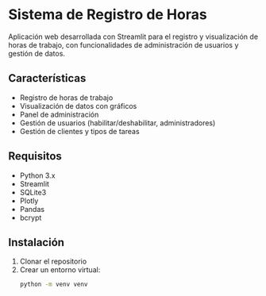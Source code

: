 # Sistema de Registro de Horas

Aplicación web desarrollada con Streamlit para el registro y visualización de horas de trabajo, con funcionalidades de administración de usuarios y gestión de datos.

## Características

- Registro de horas de trabajo
- Visualización de datos con gráficos
- Panel de administración
- Gestión de usuarios (habilitar/deshabilitar, administradores)
- Gestión de clientes y tipos de tareas

## Requisitos

- Python 3.x
- Streamlit
- SQLite3
- Plotly
- Pandas
- bcrypt

## Instalación

1. Clonar el repositorio
2. Crear un entorno virtual:
   ```bash
   python -m venv venv